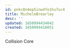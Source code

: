 ```yaml
---
id: pnkc8n4ep5inw4fo1hu7uc4
title: MicheleBrearley
desc: ''
updated: 1650994434042
created: 1650994416051
---
```


Collision Core
